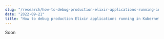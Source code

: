 ```yaml
---
slug: "/research/how-to-debug-production-elixir-applications-running-in-kubernetes"
date: "2022-09-21"
title: "How to debug production Elixir applications running in Kubernetes"
---
```


Soon
